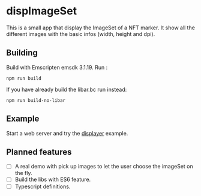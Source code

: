 # dispImageSet
This is a small app that display the ImageSet of a NFT marker. It show all the different images with the basic infos (width, height and dpi).

## Building

Build with Emscripten emsdk 3.1.19. Run :
```
npm run build
```
If you have already build the libar.bc run instead:
```
npm run build-no-libar
```

## Example

Start a web server and try the [displayer](./example/displayer.html) example.

## Planned features

- [ ] A real demo with pick up images to let the user choose the imageSet on the fly.
- [ ] Build the libs with ES6 feature.
- [ ] Typescript definitions.
